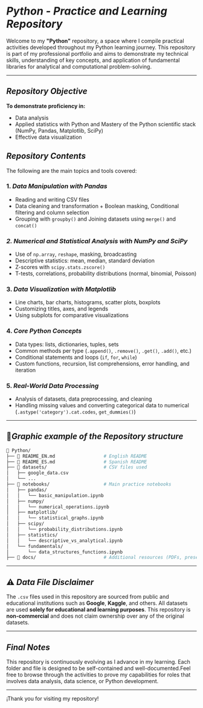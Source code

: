 # *Python - Practice and Learning Repository*

Welcome to my **"Python"** repository, a space where I compile practical activities developed throughout my Python learning journey. This repository is part of my professional portfolio and aims to demonstrate my technical skills, understanding of key concepts, and application of fundamental libraries for analytical and computational problem-solving.

---
##  *Repository Objective*

**To demonstrate proficiency in:**

* Data analysis
* Applied statistics with Python and Mastery of the Python scientific stack (NumPy, Pandas, Matplotlib, SciPy)
* Effective data visualization

  
## *Repository Contents*

The following are the main topics and tools covered:

### 1. *Data Manipulation with Pandas*

* Reading and writing CSV files
* Data cleaning and transformation + Boolean masking, Conditional filtering and column selection
* Grouping with `groupby()` and Joining datasets using `merge()` and `concat()`

### *2. Numerical and Statistical Analysis with NumPy and SciPy*

* Use of `np.array`, `reshape`, masking, broadcasting
* Descriptive statistics: mean, median, standard deviation
* Z-scores with `scipy.stats.zscore()`
* T-tests, correlations, probability distributions (normal, binomial, Poisson)

### 3. *Data Visualization with Matplotlib*

* Line charts, bar charts, histograms, scatter plots, boxplots
* Customizing titles, axes, and legends
* Using subplots for comparative visualizations

### 4. *Core Python Concepts*

* Data types: lists, dictionaries, tuples, sets
* Common methods per type (`.append()`, `.remove()`, `.get()`, `.add()`, etc.)
* Conditional statements and loops (`if`, `for`, `while`)
* Custom functions, recursion, list comprehensions, error handling, and iteration

### 5. *Real-World Data Processing*

* Analysis of datasets, data preprocessing, and cleaning
* Handling missing values and converting categorical data to numerical (`.astype('category').cat.codes`, `get_dummies()`)

---

## 📁*Graphic example of the Repository structure*
```bash
📁 Python/
├── 📄 README_EN.md                  # English README
├── 📄 README_ES.md                  # Spanish README
├── 📁 datasets/                     # CSV files used
│   ├── google_data.csv
│   └── ...
├── 📁 notebooks/                    # Main practice notebooks
│   ├── pandas/
│   │   └── basic_manipulation.ipynb
│   ├── numpy/
│   │   └── numerical_operations.ipynb
│   ├── matplotlib/
│   │   └── statistical_graphs.ipynb
│   ├── scipy/
│   │   └── probability_distributions.ipynb
│   ├── statistics/
│   │   └── descriptive_vs_analytical.ipynb
│   └── fundamentals/
│       └── data_structures_functions.ipynb
├── 📁 docs/                         # Additional resources (PDFs, presentations, etc.)
````

---

## ⚠️ *Data File Disclaimer*

The `.csv` files used in this repository are sourced from public and educational institutions such as **Google**, **Kaggle**, and others. All datasets are used **solely for educational and learning purposes**. This repository is **non-commercial** and does not claim ownership over any of the original datasets.

---

## *Final Notes*

This repository is continuously evolving as I advance in my learning. Each folder and file is designed to be self-contained and well-documented.Feel free to browse through the activities to prove my capabilities for roles that involves data analysis, data science, or Python development.

---

¡Thank you for visiting my repository!
